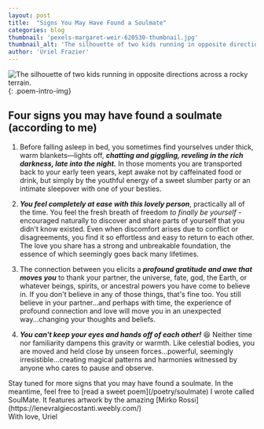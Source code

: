 ```yaml
---
layout: post
title:  "Signs You May Have Found a Soulmate"
categories: blog
thumbnail: 'pexels-margaret-weir-620530-thumbnail.jpg'
thumbnail_alt: 'The silhouette of two kids running in opposite directions across a rocky terrain.'
author: 'Uriel Frazier'
---
```

![The silhouette of two kids running in opposite directions across a rocky terrain.]({{site.url}}/{{site.images_path}}pexels-margaret-weir-620530-small.jpg){: .poem-intro-img}
<h2>Four signs you may have found a soulmate <span class="small-heading-subtext">(according to me)</span></h2>

1. Before falling asleep in bed, you sometimes find yourselves under thick, warm blankets––lights off, ***chatting and giggling, reveling in the rich darkness, late into the night.*** In those moments you are transported back to your early teen years, kept awake not by caffeinated food or drink, but simply by the youthful energy of a sweet slumber party or an intimate sleepover with one of your besties.

2. ***You feel completely at ease with this lovely person***, practically all of the time. You feel the fresh breath of freedom *to finally be yourself* - encouraged naturally to discover and share parts of yourself that you didn't know existed. Even when discomfort arises due to conflict or disagreements, you find it so effortless and easy to return to each other. The love you share has a strong and unbreakable foundation, the essence of which seemingly goes back many lifetimes.

3. The connection between you elicits a ***profound gratitude and awe that moves you*** to thank your partner, the universe, fate, god, the Earth, or whatever beings, spirits, or ancestral powers you have come to believe in. If you don't believe in any of those things, that's fine too. You still believe in your partner...and perhaps with time, the experience of profound connection and love will move you in an unexpected way...changing your thoughts and beliefs.

4. ***You can't keep your eyes and hands off of each other!*** 😆 Neither time nor familiarity dampens this gravity or warmth. Like celestial bodies, you are moved and held close by unseen forces...powerful, seemingly irresistible...creating magical patterns and harmonies witnessed by anyone who cares to pause and observe.

<aside markdown=1>
Stay tuned for more signs that you may have found a soulmate. In the meantime, feel free to [read a sweet poem](/poetry/soulmate) I wrote called SoulMate. It features artwork by the amazing [Mirko Rossi](https://lenevralgiecostanti.weebly.com/)
</aside>

<div markdown=1 id='signature-box'>
With love, <span id='signature'>Uriel</span>
</div>
